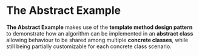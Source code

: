 # The Abstract Example

**The Abstract Example** makes use of the **template method design pattern** to demonstrate how an algorithm can be
implemented in an **abstract class** allowing behaviour to be shared among multiple **concrete classes**, while still
being partially customizable for each concrete class scenario.